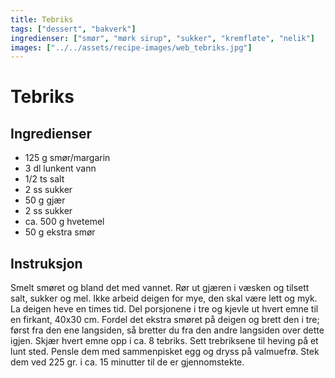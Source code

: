 ```yaml
---
title: Tebriks
tags: ["dessert", "bakverk"]
ingredienser: ["smør", "mørk sirup", "sukker", "kremfløte", "nelik"]
images: ["../../assets/recipe-images/web_tebriks.jpg"]
---
```


# Tebriks

## Ingredienser

- 125 g smør/margarin
- 3 dl lunkent vann
- 1/2 ts salt
- 2 ss sukker
- 50 g gjær
- 2 ss sukker
- ca. 500 g hvetemel
- 50 g ekstra smør

## Instruksjon

Smelt smøret og bland det med vannet. Rør ut gjæren i væsken og tilsett salt, sukker og mel. Ikke arbeid deigen for mye, den skal være lett og myk. La deigen heve en times tid. Del porsjonene i tre og kjevle ut hvert emne til en firkant, 40x30 cm. Fordel det ekstra smøret på deigen og brett den i tre; først fra den ene langsiden, så bretter du fra den andre langsiden over dette igjen. Skjær hvert emne opp i ca. 8 tebriks. Sett trebriksene til heving på et lunt sted. Pensle dem med sammenpisket egg og dryss på valmuefrø. Stek dem ved 225 gr. i ca. 15 minutter til de er gjennomstekte.
